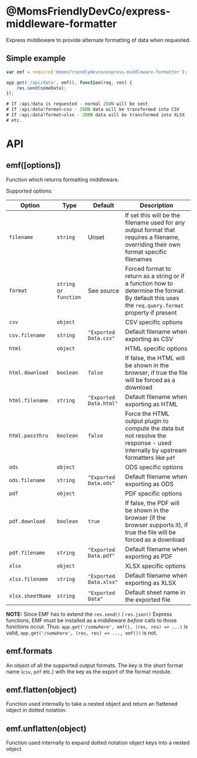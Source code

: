 @MomsFriendlyDevCo/express-middleware-formatter
===============================================
Express middleware to provide alternate formatting of data when requested.


Simple example
--------------

```javascript
var emf = require('@momsfriendlydevco/express-middleware-formatter');

app.get('/api/data', emf(), function(req, res) {
	res.send(someData);
});

# If /api/data is requested - normal JSON will be sent
# If /api/data?format=csv - JSON data will be transformed into CSV
# If /api/data?format=xlsx - JSON data will be transformed into XLSX
# etc.

```

API
===


emf([options])
--------------
Function which returns formatting middleware.

Supported options:

| Option           | Type                   | Default                | Description                                                                                       |
|------------------|------------------------|------------------------|---------------------------------------------------------------------------------------------------|
| `filename`       | `string`               | Unset                  | If set this will be the filename used for any output format that requires a filename, overriding their own format specific filenames |
| `format`         | `string` or `function` | See source             | Forced format to return as a string or if a function how to determine the format. By default this uses the `req.query.format` property if present |
| `csv`            | `object`               |                        | CSV specific options                                                                              |
| `csv.filename`   | `string`               | `"Exported Data.csv"`  | Default filename when exporting as CSV                                                            |
| `html`           | `object`               |                        | HTML specific options                                                                             |
| `html.download`  | `boolean`              | `false`                | If false, the HTML will be shown in the browser, if true the file will be forced as a download    |
| `html.filename`  | `string`               | `"Exported Data.html"` | Default filename when exporting as HTML                                                           |
| `html.passthru`  | `boolean`              | `false`                | Force the HTML output plugin to compute the data but not resolve the response - used internally by upstream formatters like `pdf` |
| `ods`            | `object`               |                        | ODS specific options                                                                              |
| `ods.filename`   | `string`               | `"Exported Data.ods"`  | Default filename when exporting as ODS                                                            |
| `pdf`            | `object`               |                        | PDF specific options                                                                              |
| `pdf.download`   | `boolean`              | `true`                 | If false, the PDF will be shown in the browser (if the browser supports it), if true the file will be forced as a download |
| `pdf.filename`   | `string`               | `"Exported Data.pdf"`  | Default filename when exporting as PDF                                                            |
| `xlsx`           | `object`               |                        | XLSX specific options                                                                             |
| `xlsx.filename`  | `string`               | `"Exported Data.xlsx"` | Default filename when exporting as XLSX                                                           |
| `xlsx.sheetName` | `string`               | `"Exported Data"`      | Default sheet name in the exported file                                                           |


**NOTE:** Since EMF has to extend the `res.send()` / `res.json()` Express functions, EMF must be installed as a middleware *before* calls to those functions occur. Thus: `app.get('/somwhere', emf(), (res, res) => ...)` is valid, `app.get('/somwhere', (res, res) => ..., emf())` is not.


emf.formats
-----------
An object of all the supported output formats. The key is the short format name (`csv`, `pdf` etc.) with the key as the export of the format module.


emf.flatten(object)
-------------------
Function used internally to take a nested object and return an flattened object in dotted notation.


emf.unflatten(object)
---------------------
Function used internally to expand dotted notation object keys into a nested object.
